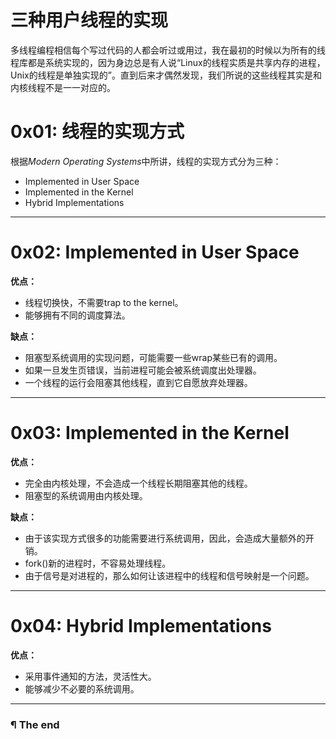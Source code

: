 # 三种用户线程的实现

多线程编程相信每个写过代码的人都会听过或用过，我在最初的时候以为所有的线程库都是系统实现的，因为身边总是有人说“Linux的线程实质是共享内存的进程，Unix的线程是单独实现的”。直到后来才偶然发现，我们所说的这些线程其实是和内核线程不是一一对应的。

# 0x01: 线程的实现方式

根据*Modern Operating Systems*中所讲，线程的实现方式分为三种：

- Implemented in User Space
- Implemented in the Kernel
- Hybrid Implementations

---

# 0x02: Implemented in User Space

**优点：**

- 线程切换快，不需要trap to the kernel。
- 能够拥有不同的调度算法。

**缺点：**

- 阻塞型系统调用的实现问题，可能需要一些wrap某些已有的调用。
- 如果一旦发生页错误，当前进程可能会被系统调度出处理器。
- 一个线程的运行会阻塞其他线程，直到它自愿放弃处理器。

---

# 0x03: Implemented in the Kernel

**优点：**

- 完全由内核处理，不会造成一个线程长期阻塞其他的线程。
- 阻塞型的系统调用由内核处理。

**缺点：**

- 由于该实现方式很多的功能需要进行系统调用，因此，会造成大量额外的开销。
- fork()新的进程时，不容易处理线程。
- 由于信号是对进程的，那么如何让该进程中的线程和信号映射是一个问题。

---

# 0x04: Hybrid Implementations

**优点：**

- 采用事件通知的方法，灵活性大。
- 能够减少不必要的系统调用。

---

### ¶ The end
